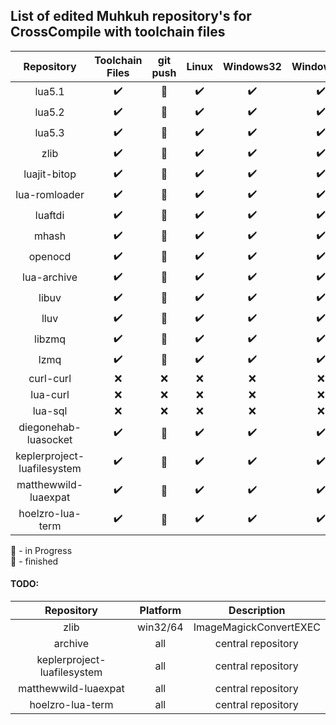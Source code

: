 ## List of edited Muhkuh repository's for CrossCompile with toolchain files

| Repository | Toolchain Files | git push | Linux | Windows32 | Windows64  | Arm64 |
|:---------:|:---------------:|:-------------:|:-----:|:---------:|:----------:|:-----:|
| lua5.1 | :heavy_check_mark: | :metal: | :heavy_check_mark: | :heavy_check_mark: | :heavy_check_mark: | :heavy_check_mark: |
| lua5.2 | :heavy_check_mark: | :metal: | :heavy_check_mark: | :heavy_check_mark: | :heavy_check_mark: | :heavy_check_mark: |
| lua5.3 | :heavy_check_mark: | :metal: | :heavy_check_mark: | :heavy_check_mark: | :heavy_check_mark: | :heavy_check_mark: |
| zlib | :heavy_check_mark: | :metal: | :heavy_check_mark: | :heavy_check_mark: | :heavy_check_mark: | :heavy_check_mark: |
| luajit-bitop| :heavy_check_mark: | :metal: | :heavy_check_mark: | :heavy_check_mark: | :heavy_check_mark: | :heavy_check_mark: |
| lua-romloader | :heavy_check_mark: | :metal: | :heavy_check_mark: | :heavy_check_mark: | :heavy_check_mark:| :heavy_check_mark: |
| luaftdi | :heavy_check_mark: | :metal: | :heavy_check_mark: | :heavy_check_mark: | :heavy_check_mark:| :heavy_check_mark: |
| mhash | :heavy_check_mark: | :metal: | :heavy_check_mark: | :heavy_check_mark: | :heavy_check_mark:| :heavy_check_mark: |
| openocd | :heavy_check_mark: | :metal: | :heavy_check_mark: | :heavy_check_mark: | :heavy_check_mark:| :heavy_check_mark: |
| lua-archive | :heavy_check_mark: | :metal: | :heavy_check_mark: | :heavy_check_mark: | :heavy_check_mark: | :heavy_check_mark: |
| libuv | :heavy_check_mark: | :metal: | :heavy_check_mark: | :heavy_check_mark: | :heavy_check_mark: | :heavy_check_mark: |
| lluv  | :heavy_check_mark: | :metal: | :heavy_check_mark: | :heavy_check_mark: | :heavy_check_mark: | :heavy_check_mark: |
| libzmq | :heavy_check_mark: | :metal: | :heavy_check_mark: | :heavy_check_mark: | :heavy_check_mark: | :heavy_check_mark: |
| lzmq | :heavy_check_mark: | :metal: | :heavy_check_mark: | :heavy_check_mark: | :heavy_check_mark: | :heavy_check_mark: |
| curl-curl | :x: | :x: | :x: | :x: | :x: | :x: |
| lua-curl| :x: | :x: | :x: | :x: | :x: | :x: |
| lua-sql | :x: | :x: | :x: | :x: | :x: | :x: |
| diegonehab-luasocket | :heavy_check_mark: | :wrench: | :heavy_check_mark: | :heavy_check_mark: | :heavy_check_mark: | :heavy_check_mark: |
| keplerproject-luafilesystem | :heavy_check_mark: | :wrench: | :heavy_check_mark: | :heavy_check_mark: | :heavy_check_mark: | :heavy_check_mark: |
| matthewwild-luaexpat | :heavy_check_mark: | :wrench: | :heavy_check_mark: | :heavy_check_mark: | :heavy_check_mark: | :heavy_check_mark: |
| hoelzro-lua-term | :heavy_check_mark: | :wrench: | :heavy_check_mark: | :heavy_check_mark: | :heavy_check_mark: | :heavy_check_mark: |

:wrench: - in Progress\
:metal: - finished

#### TODO:

| Repository | Platform | Description |
|:----------:|:--------:|:-----------:|
| zlib | win32/64 | ImageMagickConvertEXEC |
| archive | all | central repository |
| keplerproject-luafilesystem | all | central repository |
| matthewwild-luaexpat | all | central repository |
| hoelzro-lua-term | all | central repository |